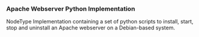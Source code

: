 ### Apache Webserver Python Implementation

NodeType Implementation containing a set of python scripts to install, start, stop and uninstall an Apache webserver on a Debian-based system.
